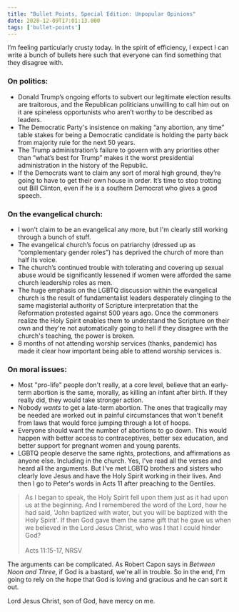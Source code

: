 ```yaml
---
title: "Bullet Points, Special Edition: Unpopular Opinions"
date: 2020-12-09T17:01:13.000
tags: ['bullet-points']
---
```


I’m feeling particularly crusty today. In the spirit of efficiency, I expect I can write a bunch of bullets here such that everyone can find something that they disagree with.

### On politics:

- Donald Trump’s ongoing efforts to subvert our legitimate election results are traitorous, and the Republican politicians unwilling to call him out on it are spineless opportunists who aren’t worthy to be described as leaders.
- The Democratic Party's insistence on making “any abortion, any time” table stakes for being a Democratic candidate is holding the party back from majority rule for the next 50 years.
- The Trump administration’s failure to govern with any priorities other than “what’s best for Trump” makes it the worst presidential administration in the history of the Republic.
- If the Democrats want to claim any sort of moral high ground, they’re going to have to get their own house in order. It’s time to stop trotting out Bill Clinton, even if he is a southern Democrat who gives a good speech.

### On the evangelical church:

- I won't claim to be an evangelical any more, but I'm clearly still working through a bunch of stuff.
- The evangelical church’s focus on patriarchy (dressed up as “complementary gender roles”) has deprived the church of more than half its voice.
- The church’s continued trouble with tolerating and covering up sexual abuse would be significantly lessened if women were afforded the same church leadership roles as men.
- The huge emphasis on the LGBTQ discussion within the evangelical church is the result of fundamentalist leaders desperately clinging to the same magisterial authority of Scripture interpretation that the Reformation protested against 500 years ago. Once the commoners realize the Holy Spirit enables them to understand the Scripture on their own and they're not automatically going to hell if they disagree with the church's teaching, the power is broken.
- 8 months of not attending worship services (thanks, pandemic) has made it clear how important being able to attend worship services is.

### On moral issues:

- Most "pro-life" people don't really, at a core level, believe that an early-term abortion is the same, morally, as killing an infant after birth. If they really did, they would take stronger action.
- Nobody _wants_ to get a late-term abortion. The ones that tragically may be needed are worked out in painful circumstances that won't benefit from laws that would force jumping through a lot of hoops.
- Everyone should want the number of abortions to go down. This would happen with better access to contraceptives, better sex education, and better support for pregnant women and young parents.
- LGBTQ people deserve the same rights, protections, and affirmations as anyone else. Including in the church. Yes, I've read all the verses and heard all the arguments. But I've met LGBTQ brothers and sisters who clearly love Jesus and have the Holy Spirit working in their lives. And then I go to Peter's words in Acts 11 after preaching to <gasp> the Gentiles.

> As I began to speak, the Holy Spirit fell upon them just as it had upon us at the beginning. And I remembered the word of the Lord, how he had said, 'John baptized with water, but you will be baptized with the Holy Spirit'. If then God gave them the same gift that he gave us when we believed in the Lord Jesus Christ, who was I that I could hinder God?
> <br/>  
> Acts 11:15-17, NRSV

The arguments can be complicated. As Robert Capon says in _Between Noon and Three_, if God is a bastard, we're all in trouble. So in the end, I'm going to rely on the hope that God is loving and gracious and he can sort it out.

Lord Jesus Christ, son of God, have mercy on me.
